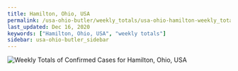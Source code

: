 ```yaml
---
title: Hamilton, Ohio, USA
permalink: /usa-ohio-butler/weekly_totals/usa-ohio-hamilton-weekly_totals.html
last_updated: Dec 16, 2020
keywords: ["Hamilton, Ohio, USA", "weekly totals"]
sidebar: usa-ohio-butler_sidebar
---
```


![Weekly Totals of Confirmed Cases for Hamilton, Ohio, USA](/covid_tracker/images/graphs/usa-ohio-hamilton-weekly_totals_graph.png)
